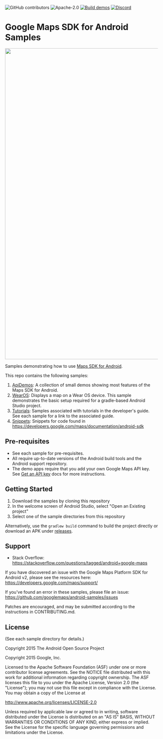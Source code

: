 ![GitHub contributors](https://img.shields.io/github/contributors/googlemaps/android-samples)
![Apache-2.0](https://img.shields.io/badge/license-Apache-blue)
[![Build demos](https://github.com/googlemaps/android-samples/workflows/Build%20demos/badge.svg)](https://github.com/googlemaps/android-samples/actions?query=workflow%3A%22Build+demos%22)
[![Discord](https://img.shields.io/discord/676948200904589322)](https://discord.gg/hYsWbmk)

Google Maps SDK for Android Samples
===================================

<img src="images/screenshots.png" width="1024" />

Samples demonstrating how to use
[Maps SDK for Android](https://developers.google.com/maps/documentation/android/).

This repo contains the following samples:

1. [ApiDemos](ApiDemos): A collection of small demos showing most features of the Maps SDK for Android.
1. [WearOS](WearOS):
Displays a map on a Wear OS device. This sample demonstrates the basic
setup required for a gradle-based Android Studio project.
1. [Tutorials](https://github.com/googlemaps/android-samples/tree/main/tutorials): Samples
associated with tutorials in the developer's guide. See each sample for a link to the associated guide.
1. [Snippets](snippets): Snippets for code found in https://developers.google.com/maps/documentation/android-sdk


Pre-requisites
--------------

* See each sample for pre-requisites.
* All require up-to-date versions of the Android build tools and the Android support repository.
* The demo apps require that you add your own Google Maps API key. See [Get an API key](https://developers.google.com/maps/documentation/android-sdk/get-api-key) docs for more instructions.

Getting Started
---------------

1. Download the samples by cloning this repository
2. In the welcome screen of Android Studio, select "Open an Existing project"
3. Select one of the sample directories from this repository

Alternatively, use the `gradlew build` command to build the project directly or download an APK
under [releases](https://github.com/googlemaps/android-samples/releases).

Support
-------

- Stack Overflow: https://stackoverflow.com/questions/tagged/android+google-maps

If you have discovered an issue with the Google Maps Platform SDK for Android v2, please see
the resources here: https://developers.google.com/maps/support/

If you've found an error in these samples, please file an issue:
https://github.com/googlemaps/android-samples/issues

Patches are encouraged, and may be submitted according to the instructions in
CONTRIBUTING.md.

License
-------
(See each sample directory for details.)

Copyright 2015 The Android Open Source Project

Copyright 2015 Google, Inc.

Licensed to the Apache Software Foundation (ASF) under one or more contributor
license agreements.  See the NOTICE file distributed with this work for
additional information regarding copyright ownership.  The ASF licenses this
file to you under the Apache License, Version 2.0 (the "License"); you may not
use this file except in compliance with the License.  You may obtain a copy of
the License at

  http://www.apache.org/licenses/LICENSE-2.0

Unless required by applicable law or agreed to in writing, software
distributed under the License is distributed on an "AS IS" BASIS, WITHOUT
WARRANTIES OR CONDITIONS OF ANY KIND, either express or implied.  See the
License for the specific language governing permissions and limitations under
the License.
